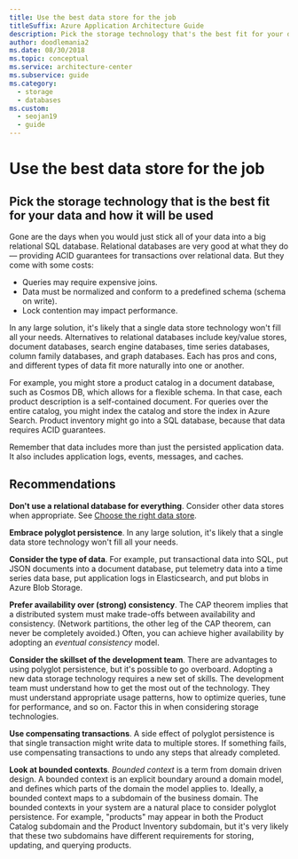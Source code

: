 ```yaml
---
title: Use the best data store for the job
titleSuffix: Azure Application Architecture Guide
description: Pick the storage technology that's the best fit for your data and how it will be used within your Azure application architecture.
author: doodlemania2
ms.date: 08/30/2018
ms.topic: conceptual
ms.service: architecture-center
ms.subservice: guide
ms.category:
  - storage
  - databases
ms.custom:
  - seojan19
  - guide
---
```


# Use the best data store for the job

## Pick the storage technology that is the best fit for your data and how it will be used

Gone are the days when you would just stick all of your data into a big relational SQL database. Relational databases are very good at what they do &mdash; providing ACID guarantees for transactions over relational data. But they come with some costs:

- Queries may require expensive joins.
- Data must be normalized and conform to a predefined schema (schema on write).
- Lock contention may impact performance.

In any large solution, it's likely that a single data store technology won't fill all your needs. Alternatives to relational databases include key/value stores, document databases, search engine databases, time series databases, column family databases, and graph databases. Each has pros and cons, and different types of data fit more naturally into one or another.

For example, you might store a product catalog in a document database, such as Cosmos DB, which allows for a flexible schema. In that case, each product description is a self-contained document. For queries over the entire catalog, you might index the catalog and store the index in Azure Search. Product inventory might go into a SQL database, because that data requires ACID guarantees.

Remember that data includes more than just the persisted application data. It also includes application logs, events, messages, and caches.

## Recommendations

**Don't use a relational database for everything**. Consider other data stores when appropriate. See [Choose the right data store][data-store-overview].

**Embrace polyglot persistence**. In any large solution, it's likely that a single data store technology won't fill all your needs.

**Consider the type of data**. For example, put transactional data into SQL, put JSON documents into a document database, put telemetry data into a time series data base, put application logs in Elasticsearch, and put blobs in Azure Blob Storage.

**Prefer availability over (strong) consistency**. The CAP theorem implies that a distributed system must make trade-offs between availability and consistency. (Network partitions, the other leg of the CAP theorem, can never be completely avoided.) Often, you can achieve higher availability by adopting an *eventual consistency* model.

**Consider the skillset of the development team**. There are advantages to using polyglot persistence, but it's possible to go overboard. Adopting a new data storage technology requires a new set of skills. The development team must understand how to get the most out of the technology. They must understand appropriate usage patterns, how to optimize queries, tune for performance, and so on. Factor this in when considering storage technologies.

**Use compensating transactions**. A side effect of polyglot persistence is that single transaction might write data to multiple stores. If something fails, use compensating transactions to undo any steps that already completed.

**Look at bounded contexts**. *Bounded context* is a term from domain driven design. A bounded context is an explicit boundary around a domain model, and defines which parts of the domain the model applies to. Ideally, a bounded context maps to a subdomain of the business domain. The bounded contexts in your system are a natural place to consider polyglot persistence. For example, "products" may appear in both the Product Catalog subdomain and the Product Inventory subdomain, but it's very likely that these two subdomains have different requirements for storing, updating, and querying products.

[data-store-overview]: ../technology-choices/data-store-overview.md
